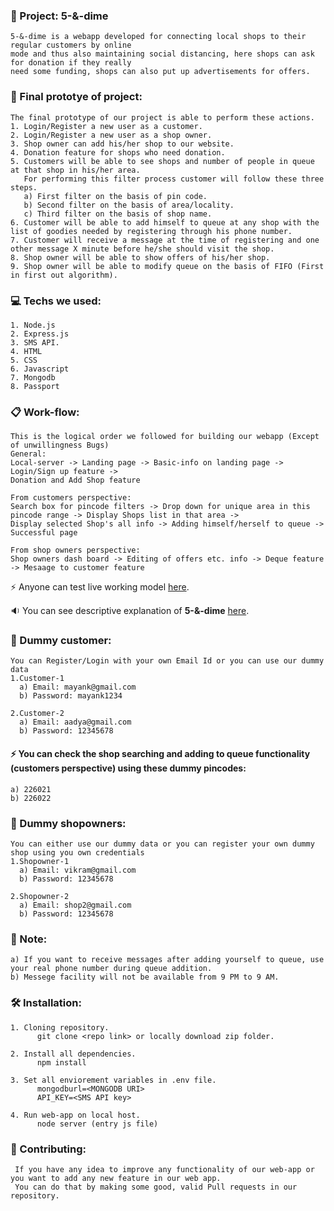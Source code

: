### :rocket: Project: 5-&-dime
    5-&-dime is a webapp developed for connecting local shops to their regular customers by online
    mode and thus also maintaining social distancing, here shops can ask for donation if they really 
    need some funding, shops can also put up advertisements for offers.
### :dart: Final prototye of project: 
    The final prototype of our project is able to perform these actions.
    1. Login/Register a new user as a customer.
    2. Login/Register a new user as a shop owner.
    3. Shop owner can add his/her shop to our website.
    4. Donation feature for shops who need donation.
    5. Customers will be able to see shops and number of people in queue at that shop in his/her area.
       For performing this filter process customer will follow these three steps.
       a) First filter on the basis of pin code.
       b) Second filter on the basis of area/locality.
       c) Third filter on the basis of shop name.
    6. Customer will be able to add himself to queue at any shop with the list of goodies needed by registering through his phone number.
    7. Customer will receive a message at the time of registering and one other message X minute before he/she should visit the shop.
    8. Shop owner will be able to show offers of his/her shop.
    9. Shop owner will be able to modify queue on the basis of FIFO (First in first out algorithm).
 

### :computer: Techs we used:
    1. Node.js
    2. Express.js
    3. SMS API.
    4. HTML
    5. CSS
    6. Javascript
    7. Mongodb
    8. Passport

### :clipboard: Work-flow: 
    This is the logical order we followed for building our webapp (Except of unwillingness Bugs) 
    General:
    Local-server -> Landing page -> Basic-info on landing page -> Login/Sign up feature ->
    Donation and Add Shop feature

    From customers perspective:
    Search box for pincode filters -> Drop down for unique area in this pincode range -> Display Shops list in that area ->
    Display selected Shop's all info -> Adding himself/herself to queue -> Successful page

    From shop owners perspective:
    Shop owners dash board -> Editing of offers etc. info -> Deque feature -> Mesaage to customer feature
    
   :zap: Anyone can test live working model <a href="https://five-n-dime.herokuapp.com/" target="_blank">here</a>.

   :sound: You can see descriptive explanation of **5-&-dime** <a href="https://www.youtube.com/watch?v=iDuyNbIPBas&feature=youtu.be" target="_blank">here</a>.

### :boy: Dummy customer:
    You can Register/Login with your own Email Id or you can use our dummy data
    1.Customer-1
      a) Email: mayank@gmail.com
      b) Password: mayank1234 

    2.Customer-2
      a) Email: aadya@gmail.com
      b) Password: 12345678 
#### :zap: You can check the shop searching and adding to queue functionality (customers perspective) using these dummy pincodes:
    a) 226021
    b) 226022

### :older_man: Dummy shopowners:
    You can either use our dummy data or you can register your own dummy shop using you own credentials
    1.Shopowner-1
      a) Email: vikram@gmail.com
      b) Password: 12345678 

    2.Shopowner-2
      a) Email: shop2@gmail.com
      b) Password: 12345678

### :pushpin: Note:
    a) If you want to receive messages after adding yourself to queue, use your real phone number during queue addition.
    b) Messege facility will not be available from 9 PM to 9 AM.

### :hammer_and_wrench: Installation:
    1. Cloning repository.
          git clone <repo link> or locally download zip folder.
          
    2. Install all dependencies.
          npm install
          
    3. Set all enviorement variables in .env file.
          mongodburl=<MONGODB URI>
          API_KEY=<SMS API key>
       
    4. Run web-app on local host.
          node server (entry js file)
       
### :wrench: Contributing:
     If you have any idea to improve any functionality of our web-app or you want to add any new feature in our web app.
     You can do that by making some good, valid Pull requests in our repository.
     
